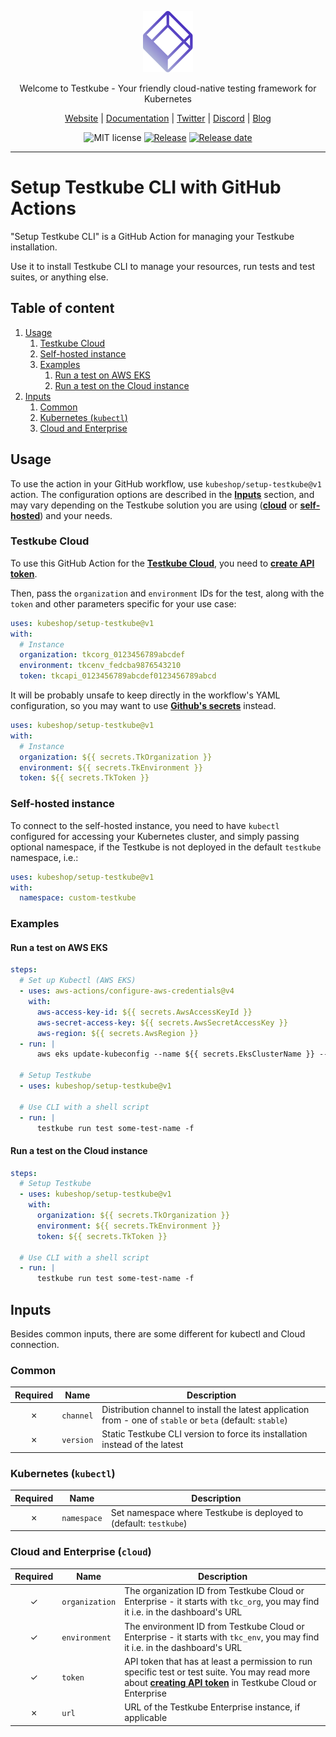 <p align="center">
  <img src="assets/testkube-logo.svg" alt="Testkube Logo" width="80"/>
</p>

<p align="center">
  Welcome to Testkube - Your friendly cloud-native testing framework for Kubernetes
</p>

<p align="center">
  <a href="https://testkube.io">Website</a> |
  <a href="https://kubeshop.github.io/testkube">Documentation</a> |
  <a href="https://twitter.com/testkube_io">Twitter</a> |
  <a href="https://discord.gg/hfq44wtR6Q">Discord</a> |
  <a href="https://kubeshop.io/category/testkube">Blog</a>
</p>

<p align="center">
  <img title="MIT license" src="https://img.shields.io/badge/License-MIT-yellow.svg"/>
  <a href="https://github.com/kubeshop/setup-testkube/releases"><img title="Release" src="https://img.shields.io/github/v/release/kubeshop/setup-testkube"/></a>
  <a href="https://github.com/kubeshop/setup-testkube/releases"><img title="Release date" src="https://img.shields.io/github/release-date/kubeshop/setup-testkube"/></a>
</p>

<hr>

# Setup Testkube CLI with GitHub Actions

"Setup Testkube CLI" is a GitHub Action for managing your Testkube installation.

Use it to install Testkube CLI to manage your resources, run tests and test suites, or anything else.

## Table of content

1. [Usage](#usage)
   1. [Testkube Cloud](#testkube-cloud)
   2. [Self-hosted instance](#self-hosted-instance)
   3. [Examples](#examples)
      1. [Run a test on AWS EKS](#run-a-test-on-aws-eks)
      2. [Run a test on the Cloud instance](#run-a-test-on-the-cloud-instance)
2. [Inputs](#inputs)
   1. [Common](#common)
   2. [Kubernetes (`kubectl`)](#kubernetes-kubectl)
   3. [Cloud and Enterprise](#cloud-and-enterprise-cloud)

## Usage

To use the action in your GitHub workflow, use `kubeshop/setup-testkube@v1` action.
The configuration options are described in the [**Inputs**](#inputs) section, and may vary depending on the Testkube solution you are using ([**cloud**](#cloud) or [**self-hosted**](#self-hosted-instance)) and your needs.

### Testkube Cloud

To use this GitHub Action for the [**Testkube Cloud**](https://app.testkube.io), you need to [**create API token**](https://docs.testkube.io/testkube-cloud/organization-management#api-tokens).

Then, pass the `organization` and `environment` IDs for the test, along with the `token` and other parameters specific for your use case:

```yaml
uses: kubeshop/setup-testkube@v1
with:
  # Instance
  organization: tkcorg_0123456789abcdef
  environment: tkcenv_fedcba9876543210
  token: tkcapi_0123456789abcdef0123456789abcd
```

It will be probably unsafe to keep directly in the workflow's YAML configuration, so you may want to use [**Github's secrets**](https://docs.github.com/en/actions/security-guides/encrypted-secrets) instead.

```yaml
uses: kubeshop/setup-testkube@v1
with:
  # Instance
  organization: ${{ secrets.TkOrganization }}
  environment: ${{ secrets.TkEnvironment }}
  token: ${{ secrets.TkToken }}
```

### Self-hosted instance

To connect to the self-hosted instance, you need to have `kubectl` configured for accessing your Kubernetes cluster, and simply passing optional namespace, if the Testkube is not deployed in the default `testkube` namespace, i.e.:

```yaml
uses: kubeshop/setup-testkube@v1
with:
  namespace: custom-testkube
```

### Examples

#### Run a test on AWS EKS

```yaml
steps:
  # Set up Kubectl (AWS EKS)
  - uses: aws-actions/configure-aws-credentials@v4
    with:
      aws-access-key-id: ${{ secrets.AwsAccessKeyId }}
      aws-secret-access-key: ${{ secrets.AwsSecretAccessKey }}
      aws-region: ${{ secrets.AwsRegion }}
  - run: |
      aws eks update-kubeconfig --name ${{ secrets.EksClusterName }} --region ${{ secrets.AwsRegion }}

  # Setup Testkube
  - uses: kubeshop/setup-testkube@v1

  # Use CLI with a shell script
  - run: |
      testkube run test some-test-name -f
```

#### Run a test on the Cloud instance

```yaml
steps:
  # Setup Testkube
  - uses: kubeshop/setup-testkube@v1
    with:
      organization: ${{ secrets.TkOrganization }}
      environment: ${{ secrets.TkEnvironment }}
      token: ${{ secrets.TkToken }}

  # Use CLI with a shell script
  - run: |
      testkube run test some-test-name -f
```

## Inputs

Besides common inputs, there are some different for kubectl and Cloud connection.

### Common

| Required | Name              | Description                                                                                                                  |
|:--------:|-------------------|------------------------------------------------------------------------------------------------------------------------------|
|    ✗     | `channel`         | Distribution channel to install the latest application from - one of `stable` or `beta` (default: `stable`)                  |
|    ✗     | `version`         | Static Testkube CLI version to force its installation instead of the latest                                                  |

### Kubernetes (`kubectl`)

| Required | Name           | Description                                                                            |
|:--------:|----------------|----------------------------------------------------------------------------------------|
|    ✗     | `namespace`    | Set namespace where Testkube is deployed to (default: `testkube`)                      |

### Cloud and Enterprise (`cloud`)

| Required | Name           | Description                                                                                                                                                                                                                               |
|:--------:|----------------|-------------------------------------------------------------------------------------------------------------------------------------------------------------------------------------------------------------------------------------------|
|    ✓     | `organization` | The organization ID from Testkube Cloud or Enterprise - it starts with `tkc_org`, you may find it i.e. in the dashboard's URL                                                                                                             |
|    ✓     | `environment`  | The environment ID from Testkube Cloud or Enterprise - it starts with `tkc_env`, you may find it i.e. in the dashboard's URL                                                                                                              |
|    ✓     | `token`        | API token that has at least a permission to run specific test or test suite. You may read more about [**creating API token**](https://docs.testkube.io/testkube-cloud/organization-management#api-tokens) in Testkube Cloud or Enterprise |
|    ✗     | `url`          | URL of the Testkube Enterprise instance, if applicable                                                                                                                                                                                    |
